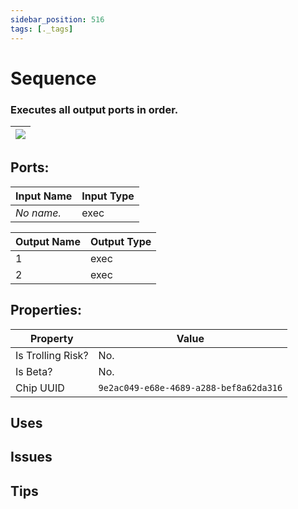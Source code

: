 ```yaml
---
sidebar_position: 516
tags: [._tags]
---
```


# Sequence


### Executes all output ports in order.

| ![](https://images-ext-2.discordapp.net/external/MPmIaQzlEPmgGWlgi-WxBBXt0Bjv_zWPkg1y1f_sy3s/https/www.recroomcircuits.com/image/circuit/absolute-value?width=206&height=108) |
|-----|

## Ports:

| Input Name | Input Type |
|-----------|-----------|
| *No name.* | exec |

| Output Name | Output Type |
|-----------|-----------|
| 1 | exec |
| 2 | exec |

## Properties:

| Property  | Value |
|-------------------|-----------|
| Is Trolling Risk? | No. |
| Is Beta? | No. |
| Chip UUID | `9e2ac049-e68e-4689-a288-bef8a62da316` |

## Uses

## Issues

## Tips